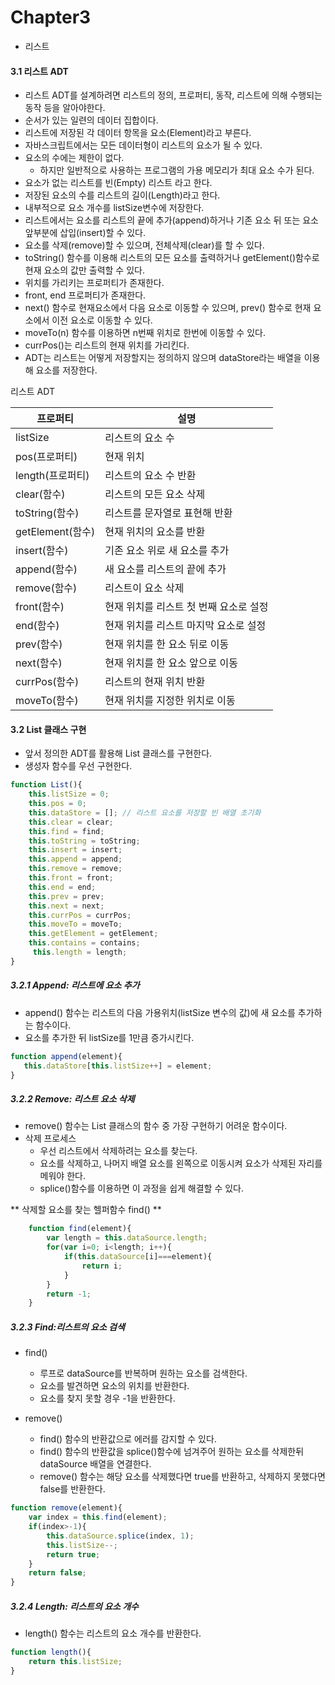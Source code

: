 # Chapter3
- 리스트
    
#### 3.1 리스트 ADT
- 리스트 ADT를 설계하려면 리스트의 정의, 프로퍼티, 동작, 리스트에 의해 수행되는 동작 등을 알아야한다.
- 순서가 있는 일련의 데이터 집합이다.
- 리스트에 저장된 각 데이터 항목을 요소(Element)라고 부른다.
- 자바스크립트에서는 모든 데이터형이 리스트의 요소가 될 수 있다.
- 요소의 수에는 제한이 없다.
    - 하지만 일반적으로 사용하는 프로그램의 가용 메모리가 최대 요소 수가 된다.
- 요소가 없는 리스트를 빈(Empty) 리스트 라고 한다.
- 저장된 요소의 수를 리스트의 길이(Length)라고 한다.
- 내부적으로 요소 개수를 listSize변수에 저장한다.
- 리스트에서는 요소를 리스트의 끝에 추가(append)하거나 기존 요소 뒤 또는 요소 앞부분에 삽입(insert)할 수 있다.
- 요소를 삭제(remove)할 수 있으며, 전체삭제(clear)를 할 수 있다.
- toString() 함수를 이용해 리스트의 모든 요소를 출력하거나 getElement()함수로 현재 요소의 값만 출력할 수 있다.
- 위치를 가리키는 프로퍼티가 존재한다.
- front, end 프로퍼티가 존재한다.
- next() 함수로 현재요소에서 다음 요소로 이동할 수 있으며, prev() 함수로 현재 요소에서 이전 요소로 이동할 수 있다.
- moveTo(n) 함수를 이용하면 n번째 위치로 한번에 이동할 수 있다. 
- currPos()는 리스트의 현재 위치를 가리킨다.
- ADT는 리스트는 어떻게 저장할지는 정의하지 않으며 dataStore라는 배열을 이용해 요소를 저장한다.

리스트 ADT

| 프로퍼티 | 설명 |
| --- | --- |
| listSize | 리스트의 요소 수 |
| pos(프로퍼티) | 현재 위치 |
| length(프로퍼티) | 리스트의 요소 수 반환 |
| clear(함수) | 리스트의 모든 요소 삭제 |
| toString(함수) | 리스트를 문자열로 표현해 반환 |
| getElement(함수) | 현재 위치의 요소를 반환 |
| insert(함수) | 기존 요소 위로 새 요소를 추가 |
| append(함수) | 새 요소를 리스트의 끝에 추가 |
| remove(함수) | 리스트이 요소 삭제 |
| front(함수) | 현재 위치를 리스트 첫 번째 요소로 설정 |
| end(함수) | 현재 위치를 리스트 마지막 요소로 설정 |
| prev(함수) | 현재 위치를 한 요소 뒤로 이동 |
| next(함수) | 현재 위치를 한 요소 앞으로 이동 |
| currPos(함수) | 리스트의 현재 위치 반환 |
| moveTo(함수) | 현재 위치를 지정한 위치로 이동 |

#### 3.2 List 클래스 구현
- 앞서 정의한 ADT를 활용해 List 클래스를 구현한다.
- 생성자 함수를 우선 구현한다.
```javascript
function List(){
    this.listSize = 0;
    this.pos = 0;
    this.dataStore = []; // 리스트 요소를 저장할 빈 배열 초기화
    this.clear = clear;
    this.find = find;
    this.toString = toString;
    this.insert = insert;
    this.append = append;
    this.remove = remove;
    this.front = front;
    this.end = end;
    this.prev = prev;
    this.next = next;
    this.currPos = currPos;
    this.moveTo = moveTo;
    this.getElement = getElement;
    this.contains = contains;
     this.length = length;
}
```

##### 3.2.1 Append: 리스트에 요소 추가
- append() 함수는 리스트의 다음 가용위치(listSize 변수의 값)에 새 요소를 추가하는 함수이다.
- 요소를 추가한 뒤 listSize를 1만큼 증가시킨다.

```javascript
function append(element){
   this.dataStore[this.listSize++] = element; 
}
```
##### 3.2.2 Remove: 리스트 요소 삭제
- remove() 함수는 List 클래스의 함수 중 가장 구현하기 어려운 함수이다.
- 삭제 프로세스
    - 우선 리스트에서 삭제하려는 요소를 찾는다.
    - 요소를 삭제하고, 나머지 배열 요소를 왼쪽으로 이동시켜 요소가 삭제된 자리를 메워야 한다.
    - splice()함수를 이용하면 이 과정을 쉽게 해결할 수 있다.
    
** 삭제할 요소를 찾는 헬퍼함수 find() **
```javascript
    function find(element){
        var length = this.dataSource.length;
        for(var i=0; i<length; i++){
            if(this.dataSource[i]===element){
                return i;
            }
        }
        return -1;
    }
```

##### 3.2.3 Find:리스트의 요소 검색
- find() 
    - 루프로 dataSource를 반복하며 원하는 요소를 검색한다.
    - 요소를 발견하면 요소의 위치를 반환한다.
    - 요소를 찾지 못할 경우 -1을 반환한다.
    
- remove() 
    - find() 함수의 반환값으로 에러를 감지할 수 있다.
    - find() 함수의 반환값을 splice()함수에 넘겨주어 원하는 요소를 삭제한뒤 dataSource  배열을 연결한다.
    - remove() 함수는 해당 요소를 삭제했다면 true를 반환하고, 삭제하지 못했다면 false를 반환한다.
    
```javascript
function remove(element){
    var index = this.find(element);
    if(index>-1){
        this.dataSource.splice(index, 1);
        this.listSize--;
        return true;
    }
    return false;
}
```
##### 3.2.4 Length: 리스트의 요소 개수
- length() 함수는 리스트의 요소 개수를  반환한다.
```javascript
function length(){
    return this.listSize;
}
```














 
 
    






























